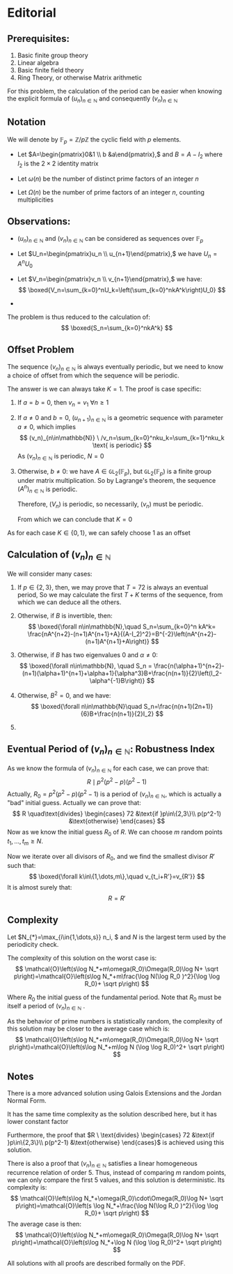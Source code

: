 # Editorial

## Prerequisites:

1. Basic finite group theory
2. Linear algebra
3. Basic finite field theory
4. Ring Theory, or otherwise Matrix arithmetic

For this problem, the calculation of the period can be easier when knowing the explicit formula of $(u_n)_{n\in\mathbb{N}}$ and consequently $(v_n)_{n\in\mathbb{N}}$

## Notation

We will denote by $\mathbb{F}_p=\mathbb{Z}/p\mathbb{Z}$ the cyclic field with $p$ elements.

- Let $A=\begin{pmatrix}0&1 \\ b &a\end{pmatrix},$ and $B=A-I_2$ where $I_2$ is the $2\times 2$ identity matrix

- Let $\omega(n)$ be the number of distinct prime factors of an integer $n$

- Let $\Omega(n)$ be the number of prime factors of an integer $n,$ counting multiplicities  

## Observations:

- $(u_n)_{n\in\mathbb{N}}$ and $(v_n)_{n\in\mathbb{N}}$  can be considered as sequences over $\mathbb{F}_p$

- Let $U_n=\begin{pmatrix}u_n \\ u_{n+1}\end{pmatrix},$ we have $U_n=A^nU_0$

- Let  $V_n=\begin{pmatrix}v_n \\ v_{n+1}\end{pmatrix},$ we have:
  $$
  \boxed{V_n=\sum_{k=0}^nU_k=\left(\sum_{k=0}^nkA^k\right)U_0}
  $$
  
- 

The problem is thus reduced to the calculation of: 
$$
\boxed{S_n=\sum_{k=0}^nkA^k}
$$


## Offset Problem

The sequence $(v_n)_{n\in\mathbb{N}}$ is always eventually periodic, but we need to know a choice of offset from which the sequence will be periodic.

The answer is we can always take $K=1.$ The proof is case specific:

1. If $a=b = 0,$ then $v_n=v_1\ \forall n\ge 1$

2. If $a\neq 0$ and $b=0,$ $(u_{n+1})_{n\in\mathbb{N}}$ is a geometric sequence with parameter $a\neq 0,$ which implies 
   $$
   (v_n)_{n\in\mathbb{N}} \ /v_n=\sum_{k=0}^nku_k=\sum_{k=1}^nku_k \text{ is periodic}
   $$
   As $(v_n)_{n\in\mathbb{N}}$ is periodic, $N=0$

3. Otherwise, $b\neq 0:$ we have $A\in\mathtt{GL}_2(\mathbb{F}_p),$ but $\mathtt{GL}_2(\mathbb{F}_p)$ is a finite group under matrix multiplication. So by Lagrange's theorem, the sequence $(A^n)_{n\in\mathbb{N}}$ is periodic.

   Therefore, $(V_n)$ is periodic, so necessarily, $(v_n)$ must be periodic.

   From which we can conclude that $K=0$

As for each case $K\in\{0,1\},$ we can safely choose $1$ as an offset   

## Calculation of $(v_n)_{n\in\mathbb{N}}$

We will consider many cases:

1.  If $p\in\{2,3\},$ then, we may prove that $T=72$ is always an eventual period, So we may calculate the first $T+K$ terms of the sequence, from which we can deduce all the others.

2. Otherwise, if $B$ is invertible, then:
   $$
   \boxed{\forall n\in\mathbb{N},\quad S_n=\sum_{k=0}^n kA^k= \frac{nA^{n+2}-(n+1)A^{n+1}+A}{(A-I_2)^2}=B^{-2}\left(nA^{n+2}-(n+1)A^{n+1}+A\right)}
   $$
   
3.  Otherwise, if $B$ has two eigenvalues $0$ and $\alpha\neq 0$:
   $$
   \boxed{\forall n\in\mathbb{N}, \quad S_n = \frac{n(\alpha+1)^{n+2}-(n+1)(\alpha+1)^{n+1}+\alpha+1}{\alpha^3}B+\frac{n(n+1)}{2}\left(I_2-\alpha^{-1}B\right)}
   $$

4. Otherwise, $B^2=0,$ and we have:
   $$
   \boxed{\forall n\in\mathbb{N}\quad S_n=\frac{n(n+1)(2n+1)}{6}B+\frac{n(n+1)}{2}I_2}
   $$

5.  

## Eventual Period of $(v_n)_{n\in\mathbb{N}}:$ Robustness Index

As we know the formula of $(v_n)_{n\in\mathbb{N}}$ for each case, we can prove that:
$$
R \mid p^2(p^2-p)(p^2-1)
$$
Actually, $R_0=p^2(p^2-p)(p^2-1)$ is a period of $(v_n)_{n\in\mathbb{N}},$ which is actually a "bad" initial guess.  Actually we can prove that:
$$
R \quad\text{divides} \begin{cases}
72 &\text{if }p\in\{2,3\}\\
p(p^2-1) &\text{otherwise}
\end{cases}
$$
Now as we know the initial guess $R_0$ of $R.$ We can choose $m$ random points $t_1,\dots,t_m\ge N.$

Now we iterate over all divisors of $R_0,$ and we find the smallest divisor $R'$ such that:
$$
\boxed{\forall k\in\{1,\dots,m\},\quad v_{t_i+R'}=v_{R'}}
$$
  It is almost surely that:
$$
R=R'
$$

## Complexity

Let $N_{*}=\max_{i\in\{1,\dots,s\}} n_i, $ and $N$ is the largest term used by the periodicity check.

The complexity of this solution on the worst case is:
$$
\mathcal{O}\left(s\log N_*+m\omega(R_0)\Omega(R_0)\log N+ \sqrt p\right)=\mathcal{O}\left(s\log N_*+m\frac{\log N(\log R_0 )^2}{\log \log R_0}+ \sqrt p\right)
$$

Where $R_0$ the initial guess of the fundamental period. Note that $R_0$ must be itself a period of $(v_n)_{n\in\mathbb{N}}$ . 

As the behavior of prime numbers is statistically random, the complexity of this solution may be closer to the average case which is:
$$
\mathcal{O}\left(s\log N_*+m\omega(R_0)\Omega(R_0)\log N+ \sqrt p\right)=\mathcal{O}\left(s\log N_*+m\log N (\log \log R_0)^2+ \sqrt p\right)
$$


## Notes

There is a more advanced solution using Galois Extensions and the Jordan Normal Form.

It has the same time complexity as the solution described here, but it has lower constant factor

Furthermore, the proof that $R \ \text{divides} \begin{cases}
72 &\text{if }p\in\{2,3\}\\
p(p^2-1) &\text{otherwise}
\end{cases}$  is achieved using this solution.

There is also a proof that $(v_n)_{n\in\mathbb{N}}$ satisfies a linear homogeneous recurrence relation of order $5.$ Thus, instead of comparing $m$ random points, we can only compare the first $5$ values, and this solution is deterministic. Its complexity is:
$$
\mathcal{O}\left(s\log N_*+\omega(R_0)\cdot\Omega(R_0)\log N+ \sqrt p\right)=\mathcal{O}\left(s \log N_*+\frac{\log N(\log R_0 )^2}{\log \log R_0}+ \sqrt p\right)
$$
The average case is then:
$$
\mathcal{O}\left(s\log N_*+m\omega(R_0)\Omega(R_0)\log N+ \sqrt p\right)=\mathcal{O}\left(s\log N_*+\log N (\log \log R_0)^2+ \sqrt p\right)
$$


All solutions with all proofs are described formally on the PDF. 